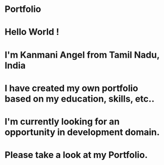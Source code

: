 # Portfolio
# Hello World !
# I'm Kanmani Angel from Tamil Nadu, India
# I have created my own portfolio based on my education, skills, etc..
# I'm currently looking for an opportunity in development domain.
# Please take a look at my Portfolio.
